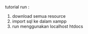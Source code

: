 tutorial run :
1. download semua resource
2. import sql ke dalam xampp
3. run menggunakan localhost htdocs

